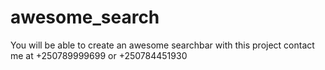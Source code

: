 # awesome_search
You will be able to create an awesome searchbar with this project
contact me at +250789999699 or +250784451930
